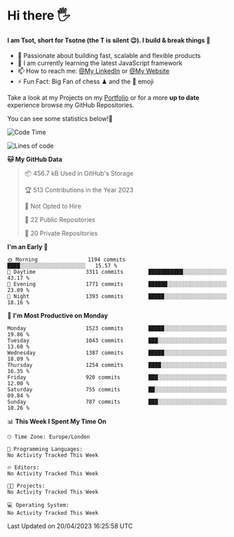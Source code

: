 # Hi there :raised_hand_with_fingers_splayed:
#### I am Tsot, short for Tsotne (the T is silent :wink:). I build & break things :space_invader:
- :telescope: Passionate about building fast, scalable and flexible products
- :seedling: I am currently learning the latest JavaScript framework 
- :mailbox: How to reach me: [@My LinkedIn](https://www.linkedin.com/in/tsotne-gvadzabia/) or [@My Website](https://tsotne.co.uk/contact)
- :zap: Fun Fact: Big Fan of chess ♟ and the 👾 emoji

Take a look at my Projects on my [Portfolio](https://tsotne.co.uk/) or for a more **up to date** experience browse my GitHub Repositories.

You can see some statistics below!:space_invader:
<!--START_SECTION:waka-->
![Code Time](http://img.shields.io/badge/Code%20Time-761%20hrs%202%20mins-blue)

![Lines of code](https://img.shields.io/badge/From%20Hello%20World%20I%27ve%20Written-4.6%20million%20lines%20of%20code-blue)

**🐱 My GitHub Data** 

> 📦 456.7 kB Used in GitHub's Storage 
 > 
> 🏆 513 Contributions in the Year 2023
 > 
> 🚫 Not Opted to Hire
 > 
> 📜 22 Public Repositories 
 > 
> 🔑 20 Private Repositories 
 > 
**I'm an Early 🐤** 

```text
🌞 Morning                1194 commits        ████░░░░░░░░░░░░░░░░░░░░░   15.57 % 
🌆 Daytime                3311 commits        ███████████░░░░░░░░░░░░░░   43.17 % 
🌃 Evening                1771 commits        ██████░░░░░░░░░░░░░░░░░░░   23.09 % 
🌙 Night                  1393 commits        █████░░░░░░░░░░░░░░░░░░░░   18.16 % 
```
📅 **I'm Most Productive on Monday** 

```text
Monday                   1523 commits        █████░░░░░░░░░░░░░░░░░░░░   19.86 % 
Tuesday                  1043 commits        ███░░░░░░░░░░░░░░░░░░░░░░   13.60 % 
Wednesday                1387 commits        █████░░░░░░░░░░░░░░░░░░░░   18.09 % 
Thursday                 1254 commits        ████░░░░░░░░░░░░░░░░░░░░░   16.35 % 
Friday                   920 commits         ███░░░░░░░░░░░░░░░░░░░░░░   12.00 % 
Saturday                 755 commits         ██░░░░░░░░░░░░░░░░░░░░░░░   09.84 % 
Sunday                   787 commits         ███░░░░░░░░░░░░░░░░░░░░░░   10.26 % 
```


📊 **This Week I Spent My Time On** 

```text
🕑︎ Time Zone: Europe/London

💬 Programming Languages: 
No Activity Tracked This Week

🔥 Editors: 
No Activity Tracked This Week

🐱‍💻 Projects: 
No Activity Tracked This Week

💻 Operating System: 
No Activity Tracked This Week
```


 Last Updated on 20/04/2023 16:25:58 UTC
<!--END_SECTION:waka-->
